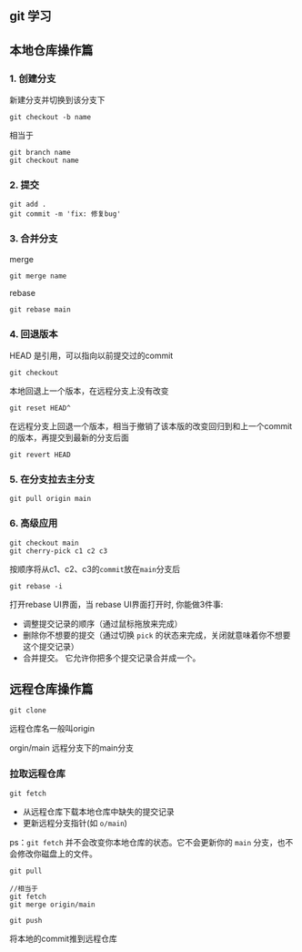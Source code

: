 ## git 学习

## 本地仓库操作篇

### 1. 创建分支

新建分支并切换到该分支下
```
git checkout -b name
```
相当于
```
git branch name
git checkout name
```



### 2. 提交

```
git add .
git commit -m 'fix: 修复bug'
```



### 3. 合并分支

merge

```
git merge name
```

rebase

```
git rebase main
```



### 4. 回退版本

HEAD 是引用，可以指向以前提交过的commit

```
git checkout 
```

本地回退上一个版本，在远程分支上没有改变
```
git reset HEAD^
```

在远程分支上回退一个版本，相当于撤销了该本版的改变回归到和上一个commit的版本，再提交到最新的分支后面

```
git revert HEAD
```



### 5. 在分支拉去主分支

```
git pull origin main
```



### 6. 高级应用

```
git checkout main
git cherry-pick c1 c2 c3
```

按顺序将从c1、c2、c3的`commit`放在`main`分支后



```
git rebase -i 
```

打开rebase UI界面，当 rebase UI界面打开时, 你能做3件事:

- 调整提交记录的顺序（通过鼠标拖放来完成）
- 删除你不想要的提交（通过切换 `pick` 的状态来完成，关闭就意味着你不想要这个提交记录）
- 合并提交。 它允许你把多个提交记录合并成一个。



## 远程仓库操作篇

```
git clone
```

远程仓库名一般叫origin

orgin/main 远程分支下的main分支

### 拉取远程仓库

```
git fetch
```

- 从远程仓库下载本地仓库中缺失的提交记录
- 更新远程分支指针(如 `o/main`)

ps：`git fetch` 并不会改变你本地仓库的状态。它不会更新你的 `main` 分支，也不会修改你磁盘上的文件。



```
git pull

//相当于
git fetch
git merge origin/main
```



```
git push
```

将本地的commit推到远程仓库















